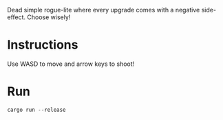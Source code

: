 Dead simple rogue-lite where every upgrade comes with a negative side-effect. Choose wisely!

# Instructions

Use WASD to move and arrow keys to shoot!

# Run

    cargo run --release


